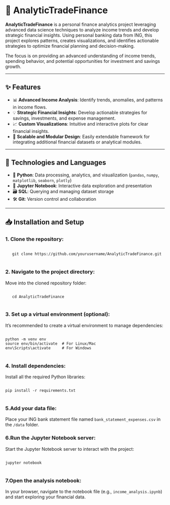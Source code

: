 # 🧮 AnalyticTradeFinance  

**AnalyticTradeFinance** is a personal finance analytics project leveraging advanced data science techniques to analyze income trends and develop strategic financial insights. Using personal banking data from ING, this project explores patterns, creates visualizations, and identifies actionable strategies to optimize financial planning and decision-making.  

The focus is on providing an advanced understanding of income trends, spending behavior, and potential opportunities for investment and savings growth.  

---

## ✨ Features  

- 📊 **Advanced Income Analysis**: Identify trends, anomalies, and patterns in income flows.  
- 💡 **Strategic Financial Insights**: Develop actionable strategies for savings, investments, and expense management.  
- 📈 **Custom Visualizations**: Intuitive and interactive plots for clear financial insights.  
- 🧩 **Scalable and Modular Design**: Easily extendable framework for integrating additional financial datasets or analytical modules.  

---

## 🔧 Technologies and Languages  

- 🐍 **Python**: Data processing, analytics, and visualization (`pandas`, `numpy`, `matplotlib`, `seaborn`, `plotly`)  
- 📓 **Jupyter Notebook**: Interactive data exploration and presentation  
- 🗃️ **SQL**: Querying and managing dataset storage  
- 🛠️ **Git**: Version control and collaboration  

---

## 📥 Installation and Setup  

<h3>1. Clone the repository:</h3>
<pre>
<code class="language-bash">
   git clone https://github.com/yourusername/AnalyticTradeFinance.git
</code>
</pre>

<h3>2. Navigate to the project directory:</h3>  
   Move into the cloned repository folder: 
<pre>
<code class="language-bash">
   cd AnalyticTradeFinance
</code>
</pre>

<h3>3. Set up a virtual environment (optional):</h3>
<p>It’s recommended to create a virtual environment to manage dependencies:</p>

<pre>
<code class="language-bash">
python -m venv env
source env/bin/activate  # For Linux/Mac
env\Scripts\activate     # For Windows
</code>
</pre>

<h3>4. Install dependencies:</h3>
<p>Install all the required Python libraries:</p>

<pre>
<code class="language-bash">
pip install -r requirements.txt
</code>
</pre>

<h3>5.Add your data file:</h3>
<p>Place your ING bank statement file named <code>bank_statement_expenses.csv</code> in the <code>/data</code> folder.</p>

<h3>6.Run the Jupyter Notebook server:</h3>
<p>Start the Jupyter Notebook server to interact with the project:</p>

<pre>
<code class="language-bash">
jupyter notebook
</code>
</pre>

<h3>7.Open the analysis notebook:</h3>
<p>In your browser, navigate to the notebook file (e.g., <code>income_analysis.ipynb</code>) and start exploring your financial data.</p>

  
  

